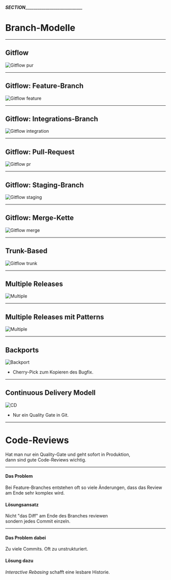 ___SECTION_______________________________


Branch-Modelle
==============


_________________________________________

Gitflow
-------

![Gitflow pur](branch-modelle/abb-branching-strategie-gitflow.png)

_________________________________________

Gitflow: Feature-Branch
------------------------

![Gitflow feature](branch-modelle/abb-branching-strategie-gitflow-patterns-feature-branch.png)

_________________________________________

Gitflow: Integrations-Branch
-----------------------------

![Gitflow integration](branch-modelle/abb-branching-strategie-gitflow-patterns-integrationsbranch.png)

_________________________________________

Gitflow: Pull-Request
-----------------------------

![Gitflow pr](branch-modelle/abb-branching-strategie-gitflow-patterns-pull-requests.png)

_________________________________________

Gitflow: Staging-Branch
-----------------------------

![Gitflow staging](branch-modelle/abb-branching-strategie-gitflow-patterns-staging-branch.png)

_________________________________________

Gitflow: Merge-Kette
-----------------------------

![Gitflow merge](branch-modelle/abb-branching-strategie-gitflow-patterns-merge-kette.png)

_________________________________________

Trunk-Based
-----------------------------

![Gitflow trunk](branch-modelle/abb-branching-strategie-trunk.png)

_________________________________________

Multiple Releases
-----------------

![Multiple](branch-modelle/abb-release-produkte.png)

_________________________________________

Multiple Releases mit Patterns
------------------------------

![Multiple](branch-modelle/abb-release-produkte-patterns.png)

_________________________________________



Backports
---------

![Backport](branch-modelle/abb-release-produkte-backport.png)

 * Cherry-Pick zum Kopieren des Bugfix.

_________________________________________


Continuous Delivery Modell
--------------------------

![CD](branch-modelle/abb-release-continuous-delivery.png)

 * Nur ein Quality Gate in Git.

_________________________________________

Code-Reviews
============

Hat man nur ein Quality-Gate und geht sofort in Produktion, <BR>
dann sind gute Code-Reviews wichtig.

_________________________________________

#### Das Problem

Bei Feature-Branches entstehen oft so viele Änderungen, dass das Review am Ende sehr komplex wird.


#### Lösungsansatz

Nicht "das Diff" am Ende des Branches reviewen<br/>
sondern jedes Commit einzeln.

_________________________________________

#### Das Problem dabei

Zu viele Commits. Oft zu unstrukturiert.

#### Lösung dazu

*Interactive Rebasing* schafft eine lesbare Historie.
